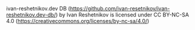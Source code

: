 ivan-reshetnikov.dev DB (https://github.com/ivan-resetnikov/ivan-reshetnikov.dev-db/) by Ivan Reshetnikov is licensed under CC BY-NC-SA 4.0 (https://creativecommons.org/licenses/by-nc-sa/4.0/)